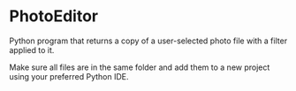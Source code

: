 # PhotoEditor
Python program that returns a copy of a user-selected photo file with a filter applied to it.

Make sure all files are in the same folder and add them to a new project using your preferred Python IDE.
